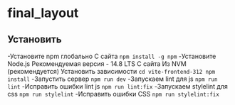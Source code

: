 # final_layout
## Установить
-Установите npm глобально С сайта
```npm install -g npm```
-Установите Node.js Рекомендуемая версия - 14.8 LTS
С сайта Из NVM (рекомендуется) Установить зависимости
```cd vite-frontend-312 npm install```
-Запустить сервер
```npm run dev```
-Запускаем lint для js
```npm run lint```
-Исправить ошибки lint js
```npm run lint:fix```
-Запускаем stylelint для css
```npm run stylelint```
-Исправить ошибки CSS
```npm run stylelint:fix```
